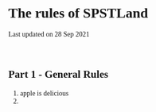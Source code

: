 <style> @font-face { font-family: chirp; src: url(gt-america.ttf); } * { font-family: chirp; } </style>

# **The rules of SPSTLand**
Last updated on 28 Sep 2021

<br>

## Part 1 - **General Rules**
1. apple is delicious
2. 
